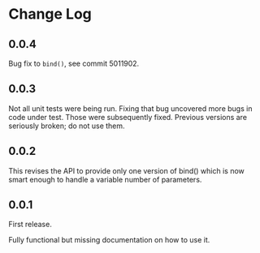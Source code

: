 # Change Log

## 0.0.4

Bug fix to `bind()`, see commit 5011902.

## 0.0.3

Not all unit tests were being run.  Fixing that bug uncovered more bugs
in code under test.  Those were subsequently fixed.  Previous versions
are seriously broken; do not use them.

## 0.0.2

This revises the API to provide only one version of bind() which is now smart enough to handle a variable number of parameters.

## 0.0.1

First release.

Fully functional but missing documentation on how to use it.
